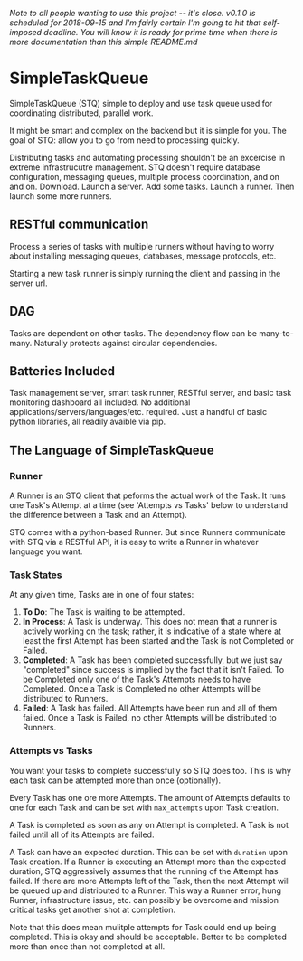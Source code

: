 _Note to all people wanting to use this project -- it's close. v0.1.0 is scheduled for 2018-09-15 and I'm fairly certain I'm going to hit that self-imposed deadline. You will know it is ready for prime time when there is more documentation than this simple README.md_

# SimpleTaskQueue
SimpleTaskQueue (STQ) simple to deploy and use task queue used for coordinating distributed, parallel work.

It might be smart and complex on the backend but it is simple for you. The goal of STQ: allow you to go from need to processing quickly.

Distributing tasks and automating processing shouldn't be an excercise in extreme infrastrucutre management. STQ doesn't require database configuration, messaging queues, multiple process coordination, and on and on. Download. Launch a server. Add some tasks. Launch a runner. Then launch some more runners.

## RESTful communication
Process a series of tasks with multiple runners without having to worry about installing messaging queues, databases, message protocols, etc. 

Starting a new task runner is simply running the client and passing in the server url.

## DAG
Tasks are dependent on other tasks. The dependency flow can be many-to-many. Naturally protects against circular dependencies.

## Batteries Included
Task management server, smart task runner, RESTful server, and basic task monitoring dashboard all included. No additional applications/servers/languages/etc. required. Just a handful of basic python libraries, all readily avaible via pip.

## The Language of SimpleTaskQueue

### Runner
A Runner is an STQ client that peforms the actual work of the Task. It runs one Task's Attempt at a time (see 'Attempts vs Tasks' below to understand the difference between a Task and an Attempt).

STQ comes with a python-based Runner. But since Runners communicate with STQ via a RESTful API, it is easy to write a Runner in whatever language you want.

### Task States
At any given time, Tasks are in one of four states:

1. **To Do**: The Task is waiting to be attempted.
2. **In Process**: A Task is underway. This does not mean that a runner is actively working on the task; rather, it is indicative of a state where at least the first Attempt has been started and the Task is not Completed or Failed.
3. **Completed**: A Task has been completed successfully, but we just say "completed" since success is implied by the fact that it isn't Failed. To be Completed only one of the Task's Attempts needs to have Completed. Once a Task is Completed no other Attempts will be distributed to Runners.
4. **Failed**: A Task has failed. All Attempts have been run and all of them failed. Once a Task is Failed, no other Attempts will be distributed to Runners.

### Attempts vs Tasks
You want your tasks to complete successfully so STQ does too. This is why each task can be attempted more than once (optionally). 

Every Task has one ore more Attempts. The amount of Attempts defaults to one for each Task and can be set with `max_attempts` upon Task creation. 

A Task is completed as soon as any on Attempt is completed. A Task is not failed until all of its Attempts are failed.

A Task can have an expected duration. This can be set with `duration` upon Task creation. If a Runner is executing an Attempt more than the expected duration, STQ aggressively assumes that the running of the Attempt has failed. If there are more Attempts left of the Task, then the next Attempt will be queued up and distributed to a Runner. This way a Runner error, hung Runner, infrastructure issue, etc. can possibly be overcome and mission critical tasks get another shot at completion.

Note that this does mean mulitple attempts for Task could end up being completed. This is okay and should be acceptable. Better to be completed more than once than not completed at all.



